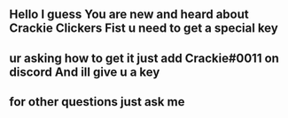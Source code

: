 ## Hello I guess You are new and heard about Crackie Clickers Fist u need to get a special key 

## ur asking how to get it just add Crackie#0011 on discord And ill give u a key

## for other questions just ask me
